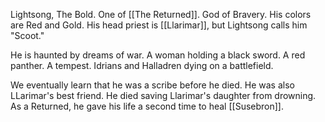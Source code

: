 Lightsong, The Bold. One of [[The Returned]]. God of Bravery. His colors are Red and Gold.
His head priest is [[Llarimar]], but Lightsong calls him "Scoot."

He is haunted by dreams of war. A woman holding a black sword. A red panther. A tempest. Idrians and Halladren dying on a battlefield.

We eventually learn that he was a scribe before he died. He was also LLarimar's best friend. He died saving Llarimar's daughter from drowning. As a Returned, he gave his life a second time to heal [[Susebron]].